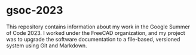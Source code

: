 # gsoc-2023
This repository contains information about my work in the Google Summer of Code 2023. I worked under the FreeCAD organization, and my project was to upgrade the software documentation to a file-based, versioned system using Git and Markdown.
